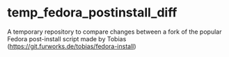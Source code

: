# temp_fedora_postinstall_diff
A temporary repository to compare changes between a fork of the popular Fedora post-install script made by Tobias (https://git.furworks.de/tobias/fedora-install)
